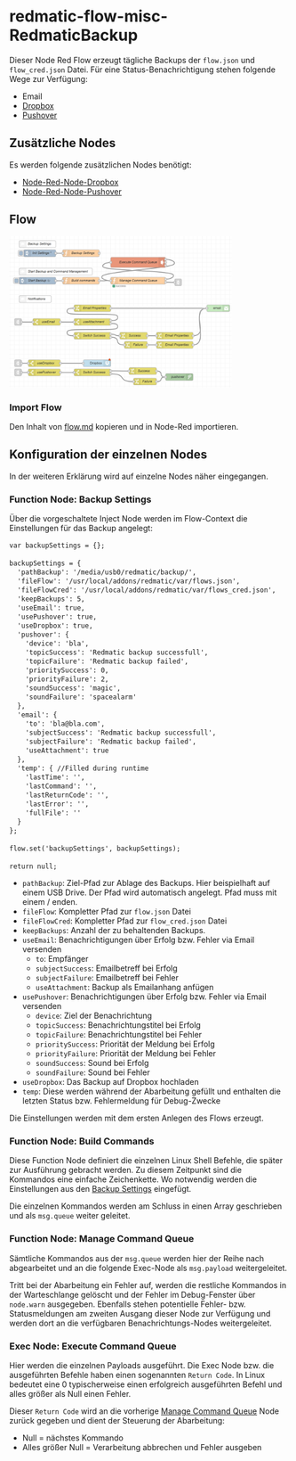 
# redmatic-flow-misc-RedmaticBackup

Dieser Node Red Flow erzeugt tägliche Backups der `flow.json` und `flow_cred.json` Datei. Für eine Status-Benachrichtigung stehen folgende Wege zur Verfügung:

- Email
- [Dropbox](https://www.dropbox.com)
- [Pushover](https://pushover.net/)

## Zusätzliche Nodes

Es werden folgende zusätzlichen Nodes benötigt:

- [Node-Red-Node-Dropbox](https://flows.nodered.org/node/node-red-node-dropbox) 
- [Node-Red-Node-Pushover](https://www.npmjs.com/package/node-red-node-pushover)

## Flow

<img src="https://raw.githubusercontent.com/Sineos/redmatic-flow-misc/master/RedmaticBackup/src_readme/flow.png" width="400"/>

### Import Flow
Den Inhalt von [flow.md](https://raw.githubusercontent.com/Sineos/redmatic-flow-misc/master/RedmaticBackup/flow.md) kopieren und in Node-Red importieren.

## Konfiguration der einzelnen Nodes

In der weiteren Erklärung wird auf einzelne Nodes näher eingegangen.

### <a name="settings"></a>Function Node: Backup Settings

Über die vorgeschaltete Inject Node werden im Flow-Context die Einstellungen für das Backup angelegt:

    var backupSettings = {};
    
    backupSettings = {
      'pathBackup': '/media/usb0/redmatic/backup/',
      'fileFlow': '/usr/local/addons/redmatic/var/flows.json',
      'fileFlowCred': '/usr/local/addons/redmatic/var/flows_cred.json',
      'keepBackups': 5,
      'useEmail': true,
      'usePushover': true,
      'useDropbox': true,
      'pushover': {
        'device': 'bla',
        'topicSuccess': 'Redmatic backup successfull',
        'topicFailure': 'Redmatic backup failed',
        'prioritySuccess': 0,
        'priorityFailure': 2,
        'soundSuccess': 'magic',
        'soundFailure': 'spacealarm'
      },
      'email': {
        'to': 'bla@bla.com',
        'subjectSuccess': 'Redmatic backup successfull',
        'subjectFailure': 'Redmatic backup failed',
        'useAttachment': true
      },
      'temp': { //Filled during runtime
        'lastTime': '',
        'lastCommand': '',
        'lastReturnCode': '',
        'lastError': '',
        'fullFile': ''
      }
    };
    
    flow.set('backupSettings', backupSettings);
    
    return null;

- `pathBackup`: Ziel-Pfad zur Ablage des Backups. Hier beispielhaft auf einem USB Drive. Der Pfad wird automatisch angelegt. Pfad muss mit einem / enden.
- `fileFlow`: Kompletter Pfad zur `flow.json` Datei
- `fileFlowCred`: Kompletter Pfad zur `flow_cred.json` Datei
- `keepBackups`: Anzahl der zu behaltenden Backups. 
- `useEmail`: Benachrichtigungen über Erfolg bzw. Fehler via Email versenden
  - `to`: Empfänger
  - `subjectSuccess`: Emailbetreff bei Erfolg
  - `subjectFailure`: Emailbetreff bei Fehler
  - `useAttachment`: Backup als Emailanhang anfügen
 - `usePushover`: Benachrichtigungen über Erfolg bzw. Fehler via Email versenden
   - `device`: Ziel der Benachrichtung
   - `topicSuccess`: Benachrichtungstitel bei Erfolg
   - `topicFailure`: Benachrichtungstitel bei Fehler
   - `prioritySuccess`: Priorität der Meldung bei Erfolg
   - `priorityFailure`: Priorität der Meldung bei Fehler
   - `soundSuccess`: Sound bei Erfolg
   - `soundFailure`: Sound bei Fehler
 - `useDropbox`: Das Backup auf Dropbox hochladen
 - `temp`: Diese werden während der Abarbeitung gefüllt und enthalten die letzten Status bzw. Fehlermeldung für Debug-Zwecke

Die Einstellungen werden mit dem ersten Anlegen des Flows erzeugt. 

### Function Node: Build Commands

Diese Function Node definiert die einzelnen Linux Shell Befehle, die später zur Ausführung gebracht werden. Zu diesem Zeitpunkt sind die Kommandos eine einfache Zeichenkette. Wo notwendig werden die Einstellungen aus den [Backup Settings](#settings) eingefügt.

Die einzelnen Kommandos werden am Schluss in einen Array geschrieben und als `msg.queue` weiter geleitet.

### <a name="exec"></a>Function Node: Manage Command Queue

Sämtliche Kommandos aus der `msg.queue` werden hier der Reihe nach abgearbeitet und an die folgende Exec-Node als `msg.payload` weitergeleitet.

Tritt bei der Abarbeitung ein Fehler auf, werden die restliche Kommandos in der Warteschlange gelöscht und der Fehler im Debug-Fenster über `node.warn` ausgegeben. 
Ebenfalls stehen potentielle Fehler- bzw. Statusmeldungen am zweiten Ausgang dieser Node zur Verfügung und werden dort an die verfügbaren Benachrichtungs-Nodes weitergeleitet.

### Exec Node: Execute Command Queue

Hier werden die einzelnen Payloads ausgeführt. Die Exec Node bzw. die ausgeführten Befehle haben einen sogenannten `Return Code`. In Linux bedeutet eine 0 typischerweise einen erfolgreich ausgeführten Befehl und alles größer als Null einen Fehler. 

Dieser `Return Code` wird an die vorherige [Manage Command Queue](#exec) Node zurück gegeben und dient der Steuerung der Abarbeitung: 
- Null = nächstes Kommando
- Alles größer Null = Verarbeitung abbrechen und Fehler ausgeben
